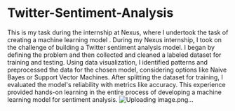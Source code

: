 # Twitter-Sentiment-Analysis
This is my task during the internship at Nexus, where  I undertook the task of creating a machine learning model .
During my Nexus internship, I took on the challenge of building a Twitter sentiment analysis model. I began by defining the problem and then collected and cleaned a labeled dataset for training and testing. Using data visualization, I identified patterns and preprocessed the data for the chosen model, considering options like Naive Bayes or Support Vector Machines. After splitting the dataset for training, I evaluated the model's reliability with metrics like accuracy. This experience provided hands-on learning in the entire process of developing a machine learning model for sentiment analysis.
![Uploading image.png…]()
